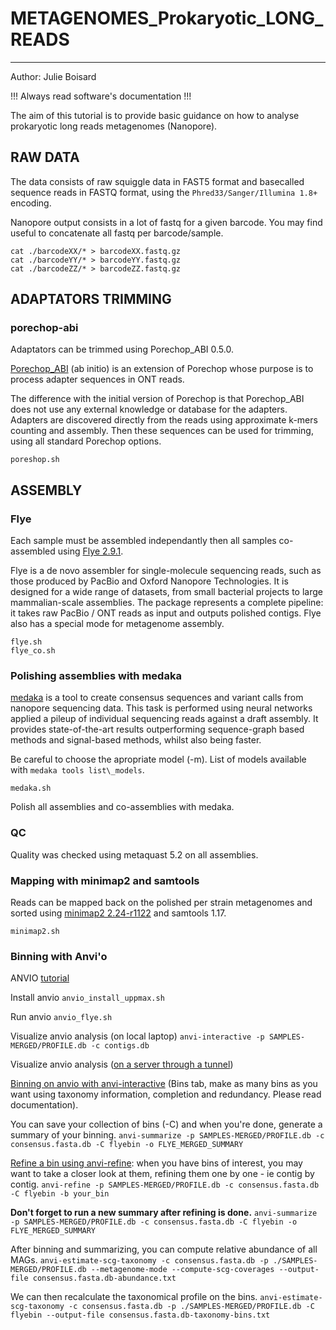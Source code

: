 
# METAGENOMES_Prokaryotic_LONG_READS
---

Author: Julie Boisard

!!! Always read software's documentation !!!

The aim of this tutorial is to provide basic guidance on how to analyse prokaryotic long reads metagenomes (Nanopore).


## RAW DATA

The data consists of raw squiggle data in FAST5 format and basecalled sequence reads in FASTQ format, using the `Phred33/Sanger/Illumina 1.8+` encoding.

Nanopore output consists in a lot of fastq for a given barcode. You may find useful to concatenate all fastq per barcode/sample.

```
cat ./barcodeXX/* > barcodeXX.fastq.gz
cat ./barcodeYY/* > barcodeYY.fastq.gz
cat ./barcodeZZ/* > barcodeZZ.fastq.gz

```

## ADAPTATORS TRIMMING

### porechop-abi

Adaptators can be trimmed using Porechop_ABI 0.5.0.

[Porechop_ABI](https://github.com/bonsai-team/Porechop_ABI) (ab initio) is an extension of Porechop whose purpose is to process adapter sequences in ONT reads.

The difference with the initial version of Porechop is that Porechop_ABI does not use any external knowledge or database for the adapters. Adapters are discovered directly from the reads using approximate k-mers counting and assembly. Then these sequences can be used for trimming, using all standard Porechop options.

```
poreshop.sh

```


## ASSEMBLY

### Flye

Each sample must be assembled independantly then all samples co-assembled using [Flye 2.9.1](https://github.com/fenderglass/Flye).

Flye is a de novo assembler for single-molecule sequencing reads, such as those produced by PacBio and Oxford Nanopore Technologies. It is designed for a wide range of datasets, from small bacterial projects to large mammalian-scale assemblies. The package represents a complete pipeline: it takes raw PacBio / ONT reads as input and outputs polished contigs. Flye also has a special mode for metagenome assembly.


```
flye.sh
flye_co.sh
```

### Polishing assemblies with medaka

[medaka](https://github.com/nanoporetech/medaka) is a tool to create consensus sequences and variant calls from nanopore sequencing data. This task is performed using neural networks applied a pileup of individual sequencing reads against a draft assembly. It provides state-of-the-art results outperforming sequence-graph based methods and signal-based methods, whilst also being faster.

Be careful to choose the apropriate model (-m). List of models available with `medaka tools list\_models`.

`medaka.sh`

Polish all assemblies and co-assemblies with medaka.


### QC

Quality was checked using metaquast 5.2 on all assemblies.


### Mapping with minimap2 and samtools

Reads can be mapped back on the polished per strain metagenomes and sorted using [minimap2 2.24-r1122](https://github.com/lh3/minimap2) and samtools 1.17.

`minimap2.sh`


### Binning with Anvi'o


ANVIO [tutorial](https://merenlab.org/2016/06/22/anvio-tutorial-v2/)


Install anvio
`anvio_install_uppmax.sh`

Run anvio
`anvio_flye.sh`

Visualize anvio analysis (on local laptop)
`anvi-interactive -p SAMPLES-MERGED/PROFILE.db -c contigs.db`

Visualize anvio analysis ([on a server through a tunnel](https://merenlab.org/2015/11/28/visualizing-from-a-server/))

[Binning on anvio with anvi-interactive](https://anvio.org/help/7/programs/anvi-interactive/) (Bins tab, make as many bins as you want using taxonomy information, completion and redundancy. Please read documentation).

You can save your collection of bins (-C) and when you're done, generate a summary of your binning.
`anvi-summarize -p SAMPLES-MERGED/PROFILE.db -c consensus.fasta.db -C flyebin -o FLYE_MERGED_SUMMARY`


[Refine a bin using anvi-refine](https://merenlab.org/2015/05/11/anvi-refine/): when you have bins of interest, you may want to take a closer look at them, refining them one by one - ie contig by contig.
`anvi-refine -p SAMPLES-MERGED/PROFILE.db -c consensus.fasta.db -C flyebin -b your_bin`

**Don't forget to run a new summary after refining is done.**
`anvi-summarize -p SAMPLES-MERGED/PROFILE.db -c consensus.fasta.db -C flyebin -o FLYE_MERGED_SUMMARY`

After binning and summarizing, you can compute relative abundance of all MAGs.
`anvi-estimate-scg-taxonomy -c consensus.fasta.db -p ./SAMPLES-MERGED/PROFILE.db --metagenome-mode --compute-scg-coverages --output-file consensus.fasta.db-abundance.txt`

We can then recalculate the taxonomical profile on the bins.
`anvi-estimate-scg-taxonomy -c consensus.fasta.db -p ./SAMPLES-MERGED/PROFILE.db -C flyebin --output-file consensus.fasta.db-taxonomy-bins.txt `